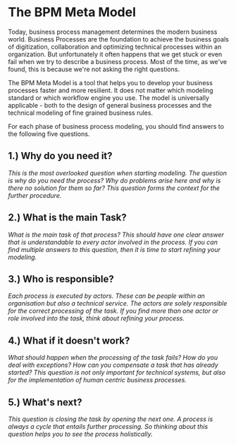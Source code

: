 # The BPM Meta Model

Today, business process management determines the modern business world. Business Processes are the foundation to achieve the business goals of digitization, collaboration  and optimizing technical processes within an organization.
But unfortunately it often happens that we get stuck or even fail when we try to describe a business process. Most of the time, as we've found, this is because we're not asking the right questions. 


The BPM Meta Model is a tool that helps you to develop your business processes faster and more resilient. It does not matter which modeling standard or which workflow engine you use. The model is universally applicable - both to the design of general business processes and the technical modeling of fine grained business rules. 



For each phase of business process modeling, you should find answers to the following five questions. 


## 1.) Why do you need it?

*This is the most overlooked question when starting modeling. The question is why do you need the process? Why do problems arise here and why is there no solution for them so far? This question forms the context for the further procedure.*

## 2.) What is the main Task?

*What is the main task of that process? This should have one clear answer that is understandable to every actor involved in the process. If you can find multiple answers to this question, then it is time to start refining your modeling.*

## 3.) Who is responsible?
 
*Each process is executed by actors. These can be people within an organisation but also a technical service. The actors are solely responsible for the correct processing of the task. If you find more than one actor or role involved into the task, think about refining your process.*

## 4.) What if it doesn't work?

*What should happen when the processing of the task fails? How do you deal with exceptions? How can you compensate a task that has already started? This question is not only important for technical systems, but also for the implementation of human centric business processes.*

## 5.) What's next?

*This question is closing the task by opening the next one. A process is always a cycle that entails further processing. So thinking about this question helps you to see the process holistically.*










